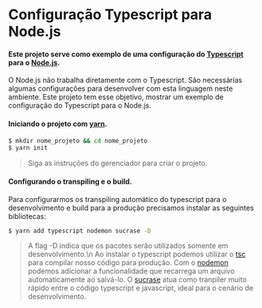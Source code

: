 # Configuração Typescript para Node.js

#### Este projeto serve como exemplo de uma configuração do [Typescript](https://www.typescriptlang.org/) para o [Node.js](https://nodejs.org/en/).
O Node.js não trabalha diretamente com o Typescript. São necessárias algumas configurações para desenvolver com esta linguagem neste ambiente. Este projeto tem esse objetivo, mostrar um exemplo de configuração do Typescript para o Node.js.

#### Iniciando o projeto com [yarn](https://yarnpkg.com/).
```zsh
$ mkdir nome_projeto && cd nome_projeto
$ yarn init
```
> Siga as instruções do gerenciador para criar o projeto.

#### Configurando o transpiling e o build.
Para configurarmos os transpiling automático do typescript para o desenvolvimento e build para a produção precisamos instalar as seguintes bibliotecas:
```zsh
$ yarn add typescript nodemon sucrase -D
```
> A flag -D indica que os pacotes serão utilizados somente em desenvolvimento.\n
> Ao instalar o typescript podemos utilizar o [tsc](https://www.typescriptlang.org/docs/handbook/compiler-options.html) para compilar nosso código para produção.
> Com o [nodemon](https://nodemon.io/) podemos adicionar a funcionalidade que recarrega um arquivo automaticamente ao salvá-lo.
> O [sucrase](https://sucrase.io/) atua como tranpiler muito rápido entre o código typescript e javascript, ideal para o cenário de desenvolvimento.
